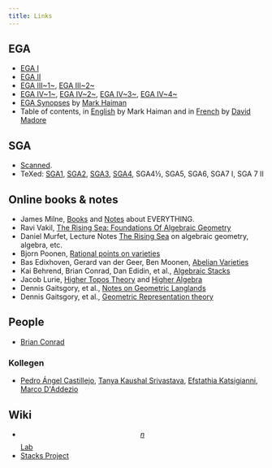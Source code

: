 ```yaml
---
title: Links
---
```


## EGA

* [EGA I][EGA1]
* [EGA II][EGA2]
* [EGA III~1~][EGA31], [EGA III~2~][EGA32]
* [EGA IV~1~][EGA41], [EGA IV~2~][EGA42], [EGA IV~3~][EGA43], [EGA IV~4~][EGA44]
* [EGA Synopses][Synopses] by [Mark Haiman][MarkHaiman]
* Table of contents, in [English][TOC_en] by Mark Haiman and in
  [French][TOC_fr] by [David Madore][DavidMadore]
  
  
[EGA1]: http://www.math.jussieu.fr/~leila/grothendieckcircle/EGA/EGAI.pdf
[EGA2]: http://www.math.jussieu.fr/~leila/grothendieckcircle/EGA/EGAII.pdf 
[EGA31]: http://www.math.jussieu.fr/~leila/grothendieckcircle/EGA/EGAIII.1.pdf
[EGA32]: http://www.math.jussieu.fr/~leila/grothendieckcircle/EGA/EGAIII.2.pdf
[EGA41]: http://www.math.jussieu.fr/~leila/grothendieckcircle/EGA/EGAIV.1.pdf
[EGA42]: http://www.math.jussieu.fr/~leila/grothendieckcircle/EGA/EGAIV.2.pdf
[EGA43]: http://www.math.jussieu.fr/~leila/grothendieckcircle/EGA/EGAIV.3.pdf
[EGA44]: http://www.math.jussieu.fr/~leila/grothendieckcircle/EGA/EGAIV.4.pdf
[Synopses]: //math.berkeley.edu/~mhaiman/math256-fall13-spring14/
[TOC_en]: //math.berkeley.edu/~mhaiman/math256-fall13-spring14/EGA-contents.pdf
[TOC_fr]: //perso.telecom-paristech.fr/~madore/ega-toc.pdf
[DavidMadore]: //perso.telecom-paristech.fr/~madore/
[MarkHaiman]: //math.berkeley.edu/~mhaiman/

## SGA

* [Scanned][SGAScanned]. 
* TeXed: [SGA1][SGA1], [SGA2][SGA2], [SGA3][SGA3], [SGA4][SGA4], SGA4½, SGA5, SGA6, SGA7 I, SGA 7 II

[SGAScanned]: http://library.msri.org/books/sga/sga/index.html
[SGA1]: //arxiv.org/abs/math/0206203
[SGA2]: //arxiv.org/abs/math/0511279
[SGA3]: //webusers.imj-prg.fr/~patrick.polo/SGA3/
[SGA4]: //fabrice.orgogozo.perso.math.cnrs.fr/SGA4/
[SGA7II]: //publications.ias.edu/node/358


## Online books & notes

* James Milne, [Books][MilneBooks] and [Notes][MilneNotes] about EVERYTHING.
* Ravi Vakil, [The Rising Sea: Foundations Of Algebraic Geometry][FOAG]
* Daniel Murfet, Lecture Notes [The Rising Sea][therisingsea] on algebraic geometry, algebra, etc.
* Bjorn Poonen, [Rational points on varieties][Qpoints]
* Bas Edixhoven, Gerard van der Geer, Ben Moonen, [Abelian Varieties][AV]
* Kai Behrend, Brian Conrad, Dan Edidin, et al., [Algebraic Stacks][algstacks]
* Jacob Lurie, [Higher Topos Theory][HTT] and [Higher Algebra][HA]
* Dennis Gaitsgory, et al., [Notes on Geometric Langlands][GL]
* Dennis Gaitsgory, et al., [Geometric Representation theory][GRT]


[AV]: http://gerard.vdgeer.net/AV
[Qpoints]: http://www-math.mit.edu/~poonen/papers/Qpoints.pdf
[algstacks]: //www.math.uzh.ch/index.php?pr_vo_det&key1=1287&key2=580&no_cache=1
[FOAG]: //math.stanford.edu/~vakil/216blog/
[therisingsea]: http://therisingsea.org/post/notes/
[HA]: http://www.math.harvard.edu/~lurie/papers/HA.pdf
[HTT]: http://www.math.harvard.edu/~lurie/papers/HTT.pdf
[GL]: http://www.math.harvard.edu/~gaitsgde/GL/
[GRT]: http://www.math.harvard.edu/~gaitsgde/grad_2009/
[MilneBooks]: http://www.jmilne.org/math/Books/index.html
[MilneNotes]: http://www.jmilne.org/math/CourseNotes/index.html


## People

* [Brian Conrad][BrianConrad]

[BrianConrad]: //math.stanford.edu/~conrad/

### Kollegen
* [Pedro Ángel Castillejo][Pedro], [Tanya Kaushal Srivastava][Tanya],
  [Efstathia Katsigianni][Efstathia], [Marco D'Addezio][Marco]

[Pedro]: http://www.mi.fu-berlin.de/users/castillejo/
[Tanya]: http://page.mi.fu-berlin.de/tanyasrivas/
[Efstathia]: http://page.mi.fu-berlin.de/katsief/
[Marco]: http://www.mi.fu-berlin.de/users/daddezio/


## Wiki

* [$$n$$Lab][nlab]
* [Stacks Project][SP]

[nlab]: //ncatlab.org/
[SP]: //stacks.math.columbia.edu/
